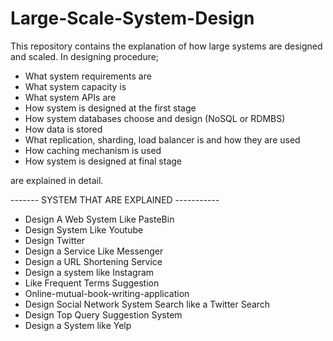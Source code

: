 # Large-Scale-System-Design

This repository contains the explanation of how large systems are designed and scaled.
In designing procedure;

- What system requirements are
- What system capacity is
- What system APIs are
- How system is designed at the first stage
- How system databases choose and design (NoSQL or RDMBS)
- How data is stored
- What replication, sharding, load balancer is and how they are used
- How caching mechanism is used
- How system is designed at final stage

are explained in detail.

------- SYSTEM THAT ARE EXPLAINED -----------

- Design A Web System Like PasteBin
- Design System Like Youtube
- Design Twitter
- Design a Service Like Messenger
- Design a URL Shortening Service
- Design a system like Instagram
- Like Frequent Terms Suggestion
- Online-mutual-book-writing-application
- Design Social Network System Search like a Twitter Search
- Design Top Query Suggestion System
- Design a System like Yelp
